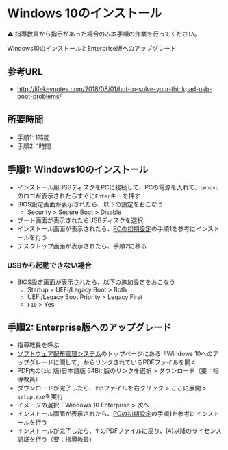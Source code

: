 # Windows 10のインストール

:warning: 指導教員から指示があった場合のみ本手順の作業を行ってください。

Windows10のインストールとEnterprise版へのアップグレード

## 参考URL

- http://lifekeynotes.com/2018/08/01/hot-to-solve-your-thinkpad-usb-boot-problems/

## 所要時間

- 手順1: 1時間
- 手順2: 1時間

## 手順1: Windows10のインストール

- インストール用USBディスクをPCに接続して、PCの電源を入れて、`Lenovo`のロゴが表示されたらすぐに`Enter`キーを押す
- BIOS設定画面が表示されたら、以下の設定をおこなう
  - Security > Secure Boot > Disable
- ブート画面が表示されたらUSBディスクを選択
- インストール画面が表示されたら、[PCの初期設定](pc-initial-setup.md)の手順1を参考にインストールを行う
- デスクトップ画面が表示されたら、手順2に移る

### USBから起動できない場合
- BIOS設定画面が表示されたら、以下の追加設定をおこなう
  - Startup > UEFI/Legacy Boot > Both
  - UEFI/Legacy Boot Priority > Legacy First
  - `F10` > Yes
  
## 手順2: Enterprise版へのアップグレード

- 指導教員を呼ぶ
- [ソフトウェア配布管理システム](https://ds.cc.tsukuba.ac.jp/download/)のトップページにある「Windows 10へのアップグレードに関して」からリンクされているPDFファイルを開く
- PDF内の(zip 版)日本語版 64Bit 版のリンクを選択 > ダウンロード（要：指導教員）
- ダウンロードが完了したら、zipファイルを右クリック > ここに展開 > `setup.exe`を実行
- イメージの選択：Windows 10 Enterprise > 次へ
- インストール画面が表示されたら、[PCの初期設定](pc-initial-setup.md)の手順1を参考にインストールを行う
- インストールが完了したら、↑のPDFファイルに戻り、(4)以降のライセンス認証を行う（要：指導教員）
